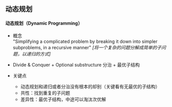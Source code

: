 ## 动态规划
#### 动态规划（Dynamic Programming）
* 概念  
"Simplifying a complicated problem by breaking it down into simpler subproblems, in a recursive manner"
*[将一个复杂的问题分解成简单的子问题，以递归的方式]*  

* Divide & Conquer  +  Optional substructure
分治 + 最优子结构

* 关键点  
    * 动态规划和递归或者分治没有根本的却别（关键看有无最优的子结构）
    * 共性：找到重复的子问题
    * 差异性：最优子结构，中途可以淘汰次优解


